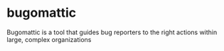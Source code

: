 # bugomattic
Bugomattic is a tool that guides bug reporters to the right actions within large, complex organizations
